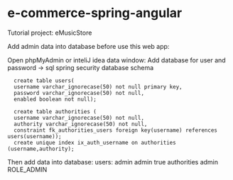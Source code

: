 # e-commerce-spring-angular

Tutorial project:
eMusicStore

Add admin data into database before use this web app:

 Open phpMyAdmin or inteliJ idea data window:
 Add database for user and password -> sql spring security database schema
     
      create table users(
      username varchar_ignorecase(50) not null primary key,
      password varchar_ignorecase(50) not null,
      enabled boolean not null);

      create table authorities (
      username varchar_ignorecase(50) not null,
      authority varchar_ignorecase(50) not null,
      constraint fk_authorities_users foreign key(username) references users(username));
      create unique index ix_auth_username on authorities (username,authority);
      
      
     
Then add data into database:
users:
admin admin true
authorities 
admin ROLE_ADMIN

